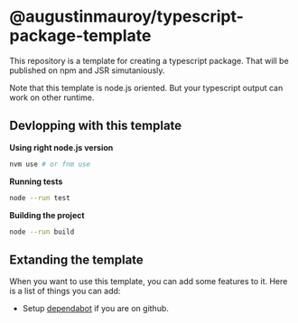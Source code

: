 # @augustinmauroy/typescript-package-template

This repository is a template for creating a typescript package. That will be published on npm and JSR simutaniously.

Note that this template is node.js oriented. But your typescript output can work on other runtime.

## Devlopping with this template

**Using right node.js version**

```bash
nvm use # or fnm use
```

**Running tests**

```bash
node --run test
```

**Building the project**

```bash
node --run build
```

## Extanding the template

When you want to use this template, you can add some features to it. Here is a list of things you can add:

- Setup [dependabot](https://docs.github.com/en/code-security/supply-chain-security/keeping-your-dependencies-updated-automatically/configuration-options-for-dependency-updates) if you are on github.
